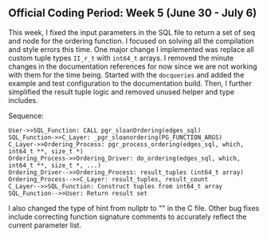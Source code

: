 ## Official Coding Period: Week 5 (June 30 - July 6)

This week, I fixed the input parameters in the SQL file to return a set of seq and node for the ordering function. I focused on solving all the compilation and style errors this time. 
One major change I implemented was replace all custom tuple types `II_r_t` with `int64_t` arrays. I removed the minute changes in the documentation references for now since we are not working with them for the time being.
Started with the `docqueries` and added the example and test configuration to the documentation build. Then, I further simplified the result tuple logic and removed unused helper and type includes.

Sequence:

    User->>SQL_Function: CALL pgr_sloanOrdering(edges_sql)
    SQL_Function->>C_Layer: _pgr_sloanordering(PG_FUNCTION_ARGS)
    C_Layer->>Ordering_Process: pgr_process_ordering(edges_sql, which, int64_t **, size_t *)
    Ordering_Process->>Ordering_Driver: do_ordering(edges_sql, which, int64_t **, size_t *, ...)
    Ordering_Driver-->>Ordering_Process: result_tuples (int64_t array)
    Ordering_Process-->>C_Layer: result_tuples, result_count
    C_Layer-->>SQL_Function: Construct tuples from int64_t array
    SQL_Function-->>User: Return result set
I also changed the type of hint from nullptr to "" in the C file. Other bug fixes include correcting function signature comments to accurately reflect the current parameter list.
